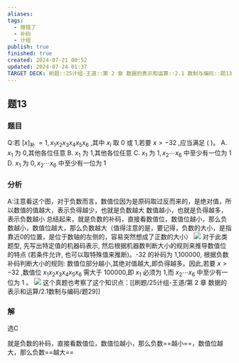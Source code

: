 ```yaml
---
aliases: 
tags:
  - 做错了
  - 补码
  - 计组
publish: true
finished: true
created: 2024-07-21 00:52
updated: 2024-07-24 01:37
TARGET DECK: 刷题::25计组-王道::第 2 章 数据的表示和运算::2.1 数制与编码::题13
---
```

## 题13
### 题目
Q:若 ${\left\lbrack x\right\rbrack }_{\text{补 }} = 1,{x}_{1}{x}_{2}{x}_{3}{x}_{4}{x}_{5}{x}_{6}$ ,其中 ${x}_{i}$ 取 0 或 1,若要 $x > - {32}$ ,应当满足 ( )。
A. ${x}_{1}$ 为 0,其他各位任意
B. ${x}_{1}$ 为 1,其他各位任意
C. ${x}_{1}$ 为 $1,{x}_{2}\cdots {x}_{6}$ 中至少有一位为 1
D. ${x}_{1}$ 为 $0,{x}_{2}\cdots {x}_{6}$ 中至少有一位为 1
### 分析
A:注意看这个图，对于负数而言，数值位因为是原码取过反而来的，是绝对值，所以数值的值越大，表示负得越少，也就是负数越大 
数值越小，也就是负得越多，表示负数越小 
总结起来，就是负数的补码，直接看数值位，数值位越小，那么负数越小，数值位越大，那么负数越大（值得注意的是，要记得，负数的大小，是指靠近0的位置，是位于数轴的左侧的，容易突然想成了正数的大小）
![](https://img.hwenyi.live/202407221639713.webp)
对于此类题型, 先写出特定值的机器码表示, 然后根据机器数判断大小的规则来推导数值位的特点 (若条件允许, 也可以取特殊值来推断)。-32 的补码为 1,100000, 根据负数补码判断大小的规则: 数值位部分越小,其绝对值越大,即负得越多。因此,若要 $x >  - {32}$ ,数值位 ${x}_{1}{x}_{2}{x}_{3}{x}_{4}{x}_{5}{x}_{6}$ 需大于 100000,即 ${x}_{1}$ 必须为 1,而 ${x}_{2}\cdots {x}_{6}$ 中至少有一位为 1 。
![](https://img.hwenyi.live/202407240135166.webp)
这个真题也考察了这个知识点：[[刷题/25计组-王道/第 2 章 数据的表示和运算/2.1数制与编码/题29]]
### 解
选C
<!--ID: 1721760736577-->


就是负数的补码，直接看数值位，数值位越小，那么负数==越小==，数值位越大，那么负数==越大==
<!--ID: 1721760736572-->
